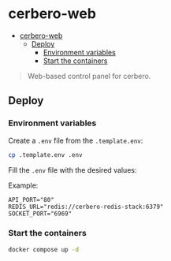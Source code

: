 # cerbero-web

<!--toc:start-->
- [cerbero-web](#cerbero-web)
  - [Deploy](#deploy)
    - [Environment variables](#environment-variables)
    - [Start the containers](#start-the-containers)
<!--toc:end-->

> Web-based control panel for cerbero.

## Deploy

### Environment variables

Create a `.env` file from the `.template.env`:

```sh
cp .template.env .env
```

Fill the `.env` file with the desired values:

Example:

```
API_PORT="80"
REDIS_URL="redis://cerbero-redis-stack:6379"
SOCKET_PORT="6969"
```

### Start the containers

```sh
docker compose up -d
```

